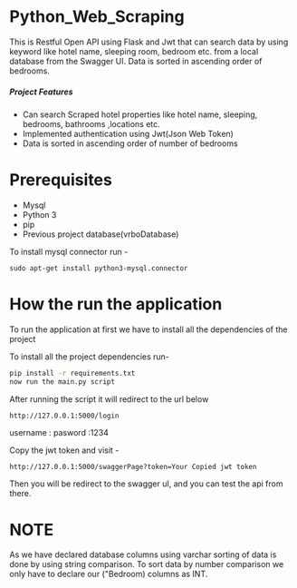 # Python_Web_Scraping
This is Restful Open API using Flask and Jwt that can search data by using keyword like hotel name, sleeping room, bedroom etc. from a local database 
from the Swagger UI. Data is sorted in ascending order of bedrooms. 


##### Project Features
* Can search Scraped hotel  properties like hotel name, sleeping, bedrooms, bathrooms ,locations etc.
* Implemented authentication using Jwt(Json Web Token)
* Data is sorted in ascending order of number of bedrooms

# Prerequisites
* Mysql
* Python 3
* pip
* Previous project database(vrboDatabase)

To install mysql connector run -
``` 
sudo apt-get install python3-mysql.connector
```

# How the run the application
To run the application at first we have to install all the dependencies of the project

To install all the project dependencies run-
``` bash
pip install -r requirements.txt
now run the main.py script
```
After running the script it will redirect to the url below
```
http://127.0.0.1:5000/login
```
username : 
pasword  :1234

Copy the jwt token and visit -
```
http://127.0.0.1:5000/swaggerPage?token=Your Copied jwt token
```
Then you will be redirect to the swagger uI, and you can test the api from there.


# NOTE
As we have declared  database columns using varchar sorting of data is done by using string comparison.
To sort data by number comparison we only have to declare our ("Bedroom) columns as INT.
